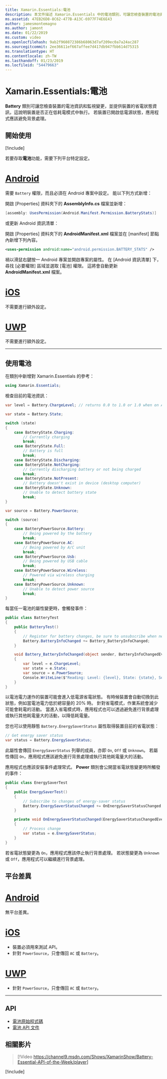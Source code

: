 ```yaml
---
title: Xamarin.Essentials:電池
description: 本文件描述 Xamarin.Essentials 中的電池類別，可讓您檢查裝置的電池資訊並監視變更。
ms.assetid: 47EB26D8-8C62-477B-A13C-6977F74E6E43
author: jamesmontemagno
ms.author: jamont
ms.date: 01/22/2019
ms.custom: video
ms.openlocfilehash: 9ab2f960872386b68063d7af209ec0a7a24ac287
ms.sourcegitcommit: 2ee36611ef667affee7d417db947fbb614d75315
ms.translationtype: HT
ms.contentlocale: zh-TW
ms.lasthandoff: 01/23/2019
ms.locfileid: "54479663"
---
```

# <a name="xamarinessentials-battery"></a>Xamarin.Essentials:電池

**Battery** 類別可讓您檢查裝置的電池資訊和監視變更，並提供裝置的省電狀態資訊，這說明裝置是否正在低耗電模式中執行。 若裝置已開啟低電源狀態，應用程式應該避免背景處理。

## <a name="get-started"></a>開始使用

[!include[](~/essentials/includes/get-started.md)]

若要存取**電池**功能，需要下列平台特定設定。

# <a name="androidtabandroid"></a>[Android](#tab/android)

需要 `Battery` 權限，而且必須在 Android 專案中設定。 能以下列方式新增：

開啟 [Properties] 資料夾下的 **AssemblyInfo.cs** 檔案並新增：

```csharp
[assembly: UsesPermission(Android.Manifest.Permission.BatteryStats)]
```

或更新 Android 資訊清單：

開啟 [Properties] 資料夾下的 **AndroidManifest.xml** 檔案並在 [manifest] 節點內新增下列內容。

```xml
<uses-permission android:name="android.permission.BATTERY_STATS" />
```

禍以滑鼠右鍵按一 Android 專案並開啟專案的屬性。 在 [Android 資訊清單] 下，尋找 [必要權限] 區域並選取 [電池] 權限。 這將會自動更新 **AndroidManifest.xml** 檔案。

# <a name="iostabios"></a>[iOS](#tab/ios)

不需要進行額外設定。

# <a name="uwptabuwp"></a>[UWP](#tab/uwp)

不需要進行額外設定。

-----

## <a name="using-battery"></a>使用電池

在類別中新增對 Xamarin.Essentials 的參考：

```csharp
using Xamarin.Essentials;
```

檢查目前的電池資訊：

```csharp
var level = Battery.ChargeLevel; // returns 0.0 to 1.0 or 1.0 when on AC or no battery.

var state = Battery.State;

switch (state)
{
    case BatteryState.Charging:
        // Currently charging
        break;
    case BatteryState.Full:
        // Battery is full
        break;
    case BatteryState.Discharging:
    case BatteryState.NotCharging:
        // Currently discharging battery or not being charged
        break;
    case BatteryState.NotPresent:
        // Battery doesn't exist in device (desktop computer)
    case BatteryState.Unknown:
        // Unable to detect battery state
        break;
}

var source = Battery.PowerSource;

switch (source)
{
    case BatteryPowerSource.Battery:
        // Being powered by the battery
        break;
    case BatteryPowerSource.AC:
        // Being powered by A/C unit
        break;
    case BatteryPowerSource.Usb:
        // Being powered by USB cable
        break;
    case BatteryPowerSource.Wireless:
        // Powered via wireless charging
        break;
    case BatteryPowerSource.Unknown:
        // Unable to detect power source
        break;
}
```

每當任一電池的屬性變更時，會觸發事件：

```csharp
public class BatteryTest
{
    public BatteryTest()
    {
        // Register for battery changes, be sure to unsubscribe when needed
        Battery.BatteryInfoChanged += Battery_BatteryInfoChanged;
    }

    void Battery_BatteryInfoChanged(object sender, BatteryInfoChangedEventArgs   e)
    {
        var level = e.ChargeLevel;
        var state = e.State;
        var source = e.PowerSource;
        Console.WriteLine($"Reading: Level: {level}, State: {state}, Source: {source}");
    }
}
```

以電池電力運作的裝置可能會進入低電源省電狀態。 有時候裝置會自動切換到此狀態，例如當電池電力低於總容量的 20% 時。 針對省電模式，作業系統會減少可能會耗電的活動。 當進入省電模式時，應用程式也可以透過避免進行背景處理或執行其他耗電量大的活動，以降低耗電量。

您也可以使用靜態 `Battery.EnergySaverStatus` 屬性取得裝置目前的省電狀態：

```csharp
// Get energy saver status
var status = Battery.EnergySaverStatus;
```

此屬性會傳回 `EnergySaverStatus` 列舉的成員，亦即 `On`, `Off` 或 `Unknown`。 若屬性傳回 `On`，應用程式應該避免進行背景處理或執行其他耗電量大的活動。

應用程式也應該安裝事件處理常式。 **Power** 類別會公開當省電狀態變更時所觸發的事件：

```csharp
public class EnergySaverTest
{
    public EnergySaverTest()
    {
        // Subscribe to changes of energy-saver status
        Battery.EnergySaverStatusChanged += OnEnergySaverStatusChanged;
    }

    private void OnEnergySaverStatusChanged(EnergySaverStatusChangedEventArgs e)
    {
        // Process change
        var status = e.EnergySaverStatus;
    }
}
```

若省電狀態變更為 `On`，應用程式應該停止執行背景處理。 若狀態變更為 `Unknown` 或 `Off`，應用程式可以繼續進行背景處理。


## <a name="platform-differences"></a>平台差異

# <a name="androidtabandroid"></a>[Android](#tab/android)

無平台差異。

# <a name="iostabios"></a>[iOS](#tab/ios)

* 裝置必須用來測試 API。 
* 針對 `PowerSource`，只會傳回 `AC` 或 `Battery`。

# <a name="uwptabuwp"></a>[UWP](#tab/uwp)

* 針對 `PowerSource`，只會傳回 `AC` 或 `Battery`。

-----

## <a name="api"></a>API

- [電池原始程式碼](https://github.com/xamarin/Essentials/tree/master/Xamarin.Essentials/Battery)
- [電池 API 文件](xref:Xamarin.Essentials.Battery)

## <a name="related-video"></a>相關影片

> [!Video https://channel9.msdn.com/Shows/XamarinShow/Battery-Essential-API-of-the-Week/player]

[!include[](~/essentials/includes/xamarin-show-essentials.md)]
